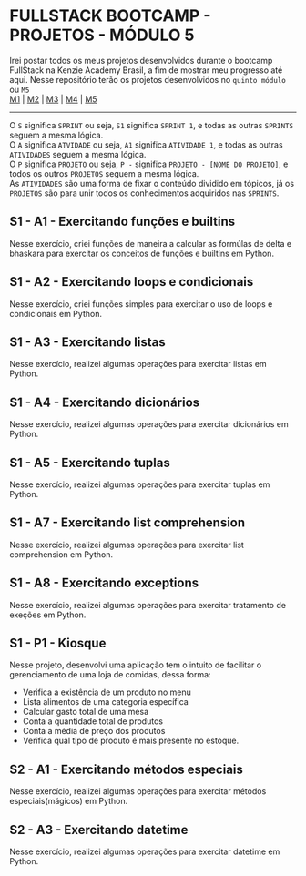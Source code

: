 # FULLSTACK BOOTCAMP - PROJETOS - MÓDULO 5
Irei postar todos os meus projetos desenvolvidos durante o bootcamp FullStack na Kenzie Academy Brasil, a fim de mostrar meu progresso até aqui. Nesse repositório terão os projetos desenvolvidos no `quinto módulo` ou `M5`<br />
[M1](https://github.com/mariaclaratabosa/M1-PROJETOS) | [M2](https://github.com/mariaclaratabosa/M2-PROJETOS) | [M3](https://github.com/mariaclaratabosa/M3-PROJETOS) | [M4](https://github.com/mariaclaratabosa/M4-PROJETOS) | [M5](https://github.com/mariaclaratabosa/M5-PROJETOS)
<hr />

O `S` significa `SPRINT` ou seja, `S1` significa `SPRINT 1`, e todas as outras `SPRINTS` seguem a mesma lógica.<br />
O `A` significa `ATVIDADE` ou seja, `A1` significa `ATIVIDADE 1`, e todas as outras `ATIVIDADES` seguem a mesma lógica.<br />
O `P` significa `PROJETO` ou seja, `P -` significa `PROJETO - [NOME DO PROJETO]`, e todos os outros `PROJETOS` seguem a mesma lógica.<br />
As `ATIVIDADES` são uma forma de fixar o conteúdo dividido em tópicos, já os `PROJETOS` são para unir todos os conhecimentos adquiridos nas `SPRINTS`. <br />

## S1 - A1 - Exercitando funções e builtins
Nesse exercício, criei funções de maneira a calcular as formúlas de delta e bhaskara para exercitar os conceitos de funções e builtins em Python.

## S1 - A2 - Exercitando loops e condicionais
Nesse exercício, criei funções simples para exercitar o uso de loops e condicionais em Python.

## S1 - A3 - Exercitando listas
Nesse exercício, realizei algumas operações para exercitar listas em Python.

## S1 - A4 - Exercitando dicionários
Nesse exercício, realizei algumas operações para exercitar dicionários em Python.

## S1 - A5 - Exercitando tuplas
Nesse exercício, realizei algumas operações para exercitar tuplas em Python.

## S1 - A7 - Exercitando list comprehension
Nesse exercício, realizei algumas operações para exercitar list comprehension em Python.

## S1 - A8 - Exercitando exceptions
Nesse exercício, realizei algumas operações para exercitar tratamento de exeções em Python.

## S1 - P1 - Kiosque
Nesse projeto, desenvolvi uma aplicação tem o intuito de facilitar o gerenciamento de uma loja de comidas, dessa forma:
- Verifica a existência de um produto no menu
- Lista alimentos de uma categoria específica
- Calcular gasto total de uma mesa
- Conta a quantidade total de produtos
- Conta a média de preço dos produtos
- Verifica qual tipo de produto é mais presente no estoque.

## S2 - A1 - Exercitando métodos especiais
Nesse exercício, realizei algumas operações para exercitar métodos especiais(mágicos) em Python.

## S2 - A3 - Exercitando datetime
Nesse exercício, realizei algumas operações para exercitar datetime em Python.